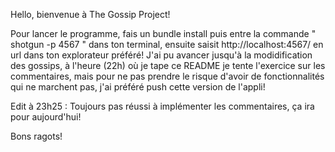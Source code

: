 Hello, bienvenue à The Gossip Project!

Pour lancer le programme, fais un bundle install puis entre la commande " shotgun -p 4567 " dans ton terminal,
ensuite saisit http://localhost:4567/ en url dans ton explorateur préféré!
J'ai pu avancer jusqu'à la modidification des gossips, à l'heure (22h) où je tape ce README je tente l'exercice sur
les commentaires, mais pour ne pas prendre le risque d'avoir de fonctionnalités qui ne marchent pas, j'ai 
préféré push cette version de l'appli!

Edit à 23h25 : 
	Toujours pas réussi à implémenter les commentaires, ça ira pour aujourd'hui!
 
Bons ragots!
